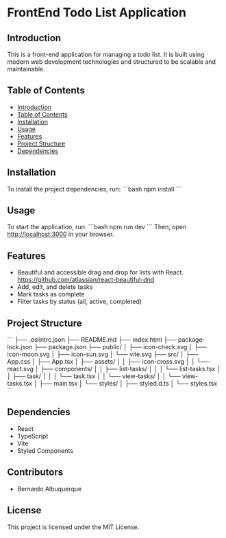 # FrontEnd Todo List Application

## Introduction
This is a front-end application for managing a todo list. It is built using modern web development technologies and structured to be scalable and maintainable.

## Table of Contents
- [Introduction](#introduction)
- [Table of Contents](#table-of-contents)
- [Installation](#installation)
- [Usage](#usage)
- [Features](#features)
- [Project Structure](#project-structure)
- [Dependencies](#dependencies)

## Installation
To install the project dependencies, run:
\`\`\`bash
npm install
\`\`\`

## Usage
To start the application, run:
\`\`\`bash
npm run dev
\`\`\`
Then, open [http://localhost:3000](http://localhost:3000) in your browser.

## Features
- Beautiful and accessible drag and drop for lists with React. https://github.com/atlassian/react-beautiful-dnd
- Add, edit, and delete tasks
- Mark tasks as complete
- Filter tasks by status (all, active, completed)

## Project Structure
\`\`\`
├── .eslintrc.json
├── README.md
├── index.html
├── package-lock.json
├── package.json
├── public/
│   ├── icon-check.svg
│   ├── icon-moon.svg
│   ├── icon-sun.svg
│   └── vite.svg
├── src/
│   ├── App.css
│   ├── App.tsx
│   ├── assets/
│   │   ├── icon-cross.svg
│   │   └── react.svg
│   ├── components/
│   │   ├── list-tasks/
│   │   │   └── list-tasks.tsx
│   │   ├── task/
│   │   │   └── task.tsx
│   │   └── view-tasks/
│   │       └── view-tasks.tsx
│   ├── main.tsx
│   └── styles/
│       ├── styled.d.ts
│       └── styles.tsx
\`\`\`

## Dependencies
- React
- TypeScript
- Vite
- Styled Components

## Contributors
- Bernardo Albuquerque

## License
This project is licensed under the MIT License.
